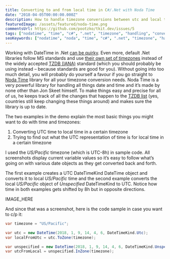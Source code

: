 ```yaml
---
title: Converting to and from local time in C#/.Net with Noda Time
date: "2018-04-05T00:00:00.000Z"
description: How to handle timezone conversions between utc and local time in C# / .Net using Noda Time library?
featuredImage: /assets/featured/noda-time.png
commentsUrl: https://github.com/pootzko/tkit.dev/issues/5
tags: ["nodatime", "time", "c#", ".net", "timezone", "handling", "conversion"]
seoKeywords: ["nodatime", "noda", "time", "c#", ".net", "timezone", "handling", "code", "sample", "demo", "tutorial", "utc", "simple", "easy", "conversion"]
---
```


Working with DateTime in .Net [can be quirky](https://blog.nodatime.org/2011/08/what-wrong-with-datetime-anyway.html). Even more, default .Net libraries follow MS standards and use [their own set of timezones](https://stackoverflow.com/a/7908482/413785) instead of the widely accepted [TZDB (IANA)](https://en.wikipedia.org/wiki/Tz_database) standard (which you should probably be using instead – because standards are good for you). Without going into too much detail, you will probably do yourself a favour if you go straight to [Noda Time](https://nodatime.org/) library for all your timezone conversion needs. Noda Time is a very powerful library for handling all things date and time and it’s made by none other than Jon Skeet himself. To make things easy and precise for all of us, he keeps track of all the changes that happen to the [TZDB list](https://en.wikipedia.org/wiki/List_of_tz_database_time_zones) (yes, countries still keep changing these things around) and makes sure the library is up to date.

The two examples in the demo explain the most basic things you might want to do with time and timezones:

 1. Converting UTC time to local time in a certain timezone
 2. Trying to find out what the UTC representation of time is for local time in a certain timezone


I used the *US/Pacific* timezone (which is UTC-8h) in sample code. All screenshots display current variable values so it’s easy to follow what’s going on with various date objects as they get converted back and forth.

The first example creates a UTC DateTimeKind DateTime object and converts it to local *US/Pacific* time and the second example converts the local *US/Pacific* object of *Unspecified* DateTimeKind to UTC. Notice how time in both examples gets shifted by 8h but in opposite directions.

IMAGE_HERE

And since that was a screenshot, here is the code sample in case you want to c/p it:

```cs
var timezone = "US/Pacific";

var utc = new DateTime(2018, 1, 9, 14, 4, 6, DateTimeKind.Utc);
var localFromUtc = utc.ToZone(timezone);

var unspecified = new DateTime(2018, 1, 9, 14, 4, 6, DateTimeKind.Unspecified);
var utcFromLocal = unspecified.InZone(timezone);
```
